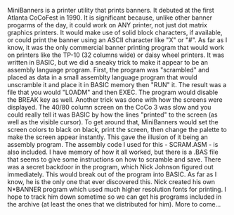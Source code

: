 MiniBanners is a printer utility that prints banners. It debuted at the first Atlanta CoCoFest in 1990. It is significant because, unlike other banner progarms of the day, it could work on ANY printer, not just dot matrix graphics printers. It would make use of solid block characters, if available, or could print the banner using an ASCII character like "X" or "#". As far as I know, it was the only commercial banner printing program that would work on printers like the TP-10 (32 columns wide) or daisy wheel printers.
It was written in BASIC, but we did a sneaky trick to make it appear to be an assembly language program. First, the program was "scrambled" and placed as data in a small assemblty language program that would unscramble it and place it in BASIC memory then "RUN" it. The result was a file that you would "LOADM" and then EXEC. The program would disable the BREAK key as well.
Another trick was done with how the screens were displayed. The 40/80 column screen on the CoCo 3 was slow and you could really tell it was BASIC by how the lines "printed" to the screen (as well as the visible cursor). To get around that, MiniBanners would set the screen colors to black on black, print the screen, then change the palette to make the screen appear instantly. This gave the illusion of it being an assembly program.
The assembly code I used for this - SCRAM.ASM - is also included. I have memory of how it all worked, but there is a .BAS file that seems to give some instructions on how to scramble and save.
There was a secret backdoor in the program, which Nick Johnson figured out immediately. This would break out of the program into BASIC. As far as I know, he is the only one that ever discovered this. Nick created his own N*BANNER program which used much higher resolution fonts for printing. I hope to track him down sometime so we can get his programs included in the archive (at least the ones that we distributed for him).
More to come...
